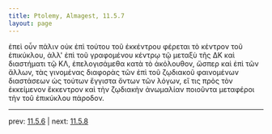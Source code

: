 ```yaml
---
title: Ptolemy, Almagest, 11.5.7
layout: page
---
```


ἐπεὶ οὖν πάλιν οὐκ ἐπὶ τούτου τοῦ ἐκκέντρου φέρεται τὸ κέντρον τοῦ ἐπικύκλου, ἀλλ' ἐπὶ τοῦ γραφομένου κέντρῳ τῷ μεταξὺ τῆς ΔΚ καὶ διαστήματι τῷ ΚΛ, ἐπελογισάμεθα κατὰ τὸ ἀκόλουθον, ὥσπερ καὶ ἐπὶ τῶν ἄλλων, τὰς γινομένας διαφορὰς τῶν ἐπὶ τοῦ ζῳδιακοῦ φαινομένων διαστάσεων ὡς τούτων ἔγγιστα ὄντων τῶν λόγων, εἴ τις πρὸς τὸν ἐκκείμενον ἔκκεντρον καὶ τὴν ζῳδιακὴν ἀνωμαλίαν ποιοῦντα μεταφέροι τὴν τοῦ ἐπικύκλου πάροδον. 

---

prev: [11.5.6](../11.5.6/) | next: [11.5.8](../11.5.8/)

